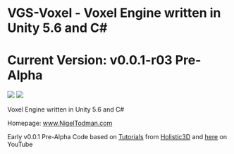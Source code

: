 # VGS-Voxel - Voxel Engine written in Unity 5.6 and C#

# Current Version: v0.0.1-r03 Pre-Alpha

<img src="https://i.gyazo.com/ee88488eac1a25cbe1e171bd14268b5d.png">

<img src="https://i.gyazo.com/1b2ab154b689e2bf2e06e29d64b3ca8f.jpg">

Voxel Engine written in Unity 5.6 and C#

Homepage: <a href="hhttp://www.nigeltodman.com/2017/05/08/vgs-voxel-voxel-engine-written-in-unity-5-6-and-c/">www.NigelTodman.com</a>

Early v0.0.1 Pre-Alpha Code based on <a href="http://holistic3d.com/tutorials/">Tutorials</a> from <a href="http://holistic3d.com/">Holistic3D</a> and <a href="https://www.youtube.com/watch?v=4hVAzRahcdY">here</a> on YouTube